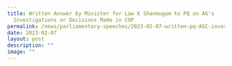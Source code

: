 ```yaml
---
title: Written Answer by Minister for Law K Shanmugam to PQ on AG's
  Investigations or Decisions Made in COP
permalink: /news/parliamentary-speeches/2023-02-07-written-pq-AGC-investigations-decisions-COP/
date: 2023-02-07
layout: post
description: ""
image: ""
---
```


